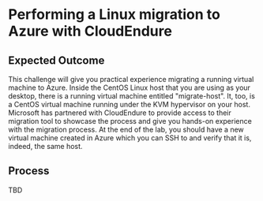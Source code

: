 # Performing a Linux migration to Azure with CloudEndure

## Expected Outcome

This challenge will give you practical experience migrating a running virtual machine to Azure. Inside the CentOS Linux host that you are using as your desktop, there is a running virtual machine entitled "migrate-host".  It, too, is a CentOS virtual machine running under the KVM hypervisor on your host. Microsoft has partnered with CloudEndure to provide access to their migration tool to showcase the process and give you hands-on experience with the migration process.  At the end of the lab, you should have a new virtual machine created in Azure which you can SSH to and verify that it is, indeed, the same host.

## Process

TBD

